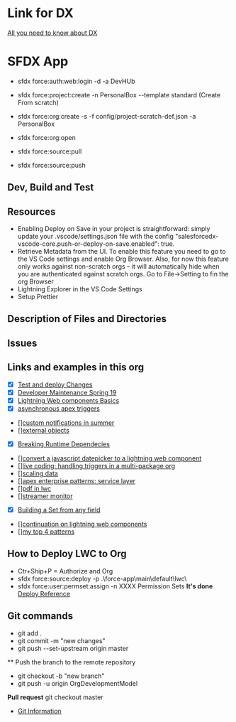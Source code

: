 # Link for DX

[All you need to know about DX](https://forcedotcom.github.io/salesforcedx-vscode/articles/getting-started/install)

# SFDX App

- sfdx force:auth:web:login -d -a DevHUb
- sfdx force:project:create -n PersonalBox --template standard (Create From scratch)
- sfdx force:org:create -s -f config/project-scratch-def.json -a PersonalBox
- sfdx force:org:open

- sfdx force:source:pull
- sfdx force:source:push

## Dev, Build and Test

## Resources

- Enabling Deploy on Save in your project is straightforward: simply update your .vscode/settings.json file with the config "salesforcedx-vscode-core.push-or-deploy-on-save.enabled": true.
- Retrieve Metadata from the UI. To enable this feature you need to go to the VS Code settings and enable Org Browser. Also, for now this feature only works against non-scratch orgs – it will automatically hide when you are authenticated against scratch orgs. Go to File->Setting to fin the org Browser
- Lightning Explorer in the VS Code Settings
- Setup Prettier

## Description of Files and Directories

## Issues

## Links and examples in this org

- [x] [Test and deploy Changes](https://trailhead.salesforce.com/content/learn/modules/org-development-model/test-and-deploy-changes)
- [x] [Developer Maintenance Spring 19](https://trailhead.salesforce.com/content/learn/modules/platform-developer1-maintenance-spring19)
- [x] [Lightning Web components Basics](https://trailhead.salesforce.com/content/learn/modules/lightning-web-components-basics)
- [x] [asynchronous apex triggers ](https://developer.salesforce.com/blogs/2019/06/get-buildspiration-with-asynchronous-apex-triggers-in-summer-19.html)
- [][custom notifications in summer](https://developer.salesforce.com/blogs/2019/06/get-buildspiration-with-custom-notifications-in-summer-19.html)
- [][external objects](https://trailhead.salesforce.com/en/content/learn/modules/lightning_connect/lightning_connect_introduction)
- [x] [Breaking Runtime Dependecies](https://developer.salesforce.com/blogs/2019/07/breaking-runtime-dependencies-with-dependency-injection.html)
- [][convert a javascript datepicker to a lightning web component](https://developer.salesforce.com/blogs/2019/08/convert-a-javascript-datepicker-to-a-lightning-web-component.html)
- [][live coding: handling triggers in a multi-package org](https://developer.salesforce.com/blogs/2019/08/live-coding-with-simon-goodyear.html)
- [][scaling data](https://developer.salesforce.com/blogs/2019/08/scaling-data-access-with-app-layer-cache.html)
- [][apex enterprise patterns: service layer](https://trailhead.salesforce.com/content/learn/modules/apex_patterns_sl)
- [][pdf in lwc](https://developer.salesforce.com/blogs/2019/07/display-pdf-files-with-lightning-web-components.html)
- [][streamer monitor](https://developer.salesforce.com/blogs/2019/07/a-refresher-on-the-four-streaming-apis-and-a-monitoring-tool.html)
- [x] [Building a Set from any field](https://bigassforce.com/field-keysets)
- [][continuation on lightning web components](https://medium.com/@jefersonchaves/continuation-on-lightning-web-components-8735b7f37fa1)
- [][my top 4 patterns](https://medium.com/@dangoslen/my-top-4-patterns-for-writing-simple-code-466705ac0b97)

## How to Deploy LWC to Org

- Ctr+Ship+P = Authorize and Org
- sfdx force:source:deploy -p .\force-app\main\default\lwc\
- sfdx force:user:permset:assign -n XXXX Permission Sets
  **It's done**
  [Deploy Reference](https://developer.salesforce.com/docs/atlas.en-us.sfdx_cli_reference.meta/sfdx_cli_reference/cli_reference_force_source.htm)

## Git commands

- git add .
- git commit -m "new changes"
- git push --set-upstream origin master

\*\* Push the branch to the remote repository

- git checkout -b "new branch"
- git push -u origin OrgDevelopmentModel

**Pull request**
git checkout master

- [Git Information](https://trailhead.salesforce.com/en/content/learn/modules/git-and-git-hub-basics/work-with-teams-in-git-hub)
